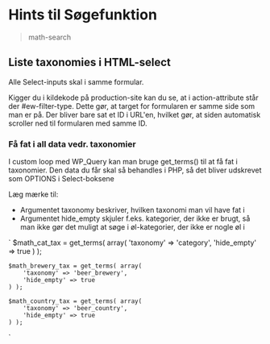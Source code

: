 # Hints til Søgefunktion
> math-search

## Liste taxonomies i HTML-select
Alle Select-inputs skal i samme formular.

Kigger du i kildekode på production-site kan du se, at i action-attribute står der #ew-filter-type. Dette gør, at target for formularen er samme side som man er på. Der bliver bare sat et ID i URL'en, hvilket gør, at siden automatisk scroller ned til formularen med samme ID.

### Få fat i all data vedr. taxonomier
I custom loop med WP_Query kan man bruge get_terms() til at få fat i taxonomier. Den data du får skal så behandles i PHP, så det bliver udskrevet som OPTIONS i Select-boksene

Læg mærke til:
- Argumentet taxonomy beskriver, hvilken taxonomi man vil have fat i
- Argumentet hide_empty skjuler f.eks. kategorier, der ikke er brugt, så man ikke gør det muligt at søge i øl-kategorier, der ikke er nogle øl i

`
    $math_cat_tax = get_terms( array(
        'taxonomy' => 'category',
        'hide_empty' => true
    ) );

    $math_brewery_tax = get_terms( array(
        'taxonomy' => 'beer_brewery',
        'hide_empty' => true
    ) );

    $math_country_tax = get_terms( array(
        'taxonomy' => 'beer_country',
        'hide_empty' => true
    ) );
`